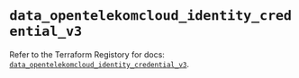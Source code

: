 # `data_opentelekomcloud_identity_credential_v3`

Refer to the Terraform Registory for docs: [`data_opentelekomcloud_identity_credential_v3`](https://www.terraform.io/docs/providers/opentelekomcloud/d/identity_credential_v3).
